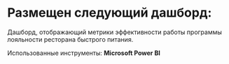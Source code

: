 # Размещен следующий дашборд:

Дашборд, отображающий метрики эффективности работы программы лояльности ресторана быстрого питания.

Использованные инструменты: **Microsoft Power BI**
